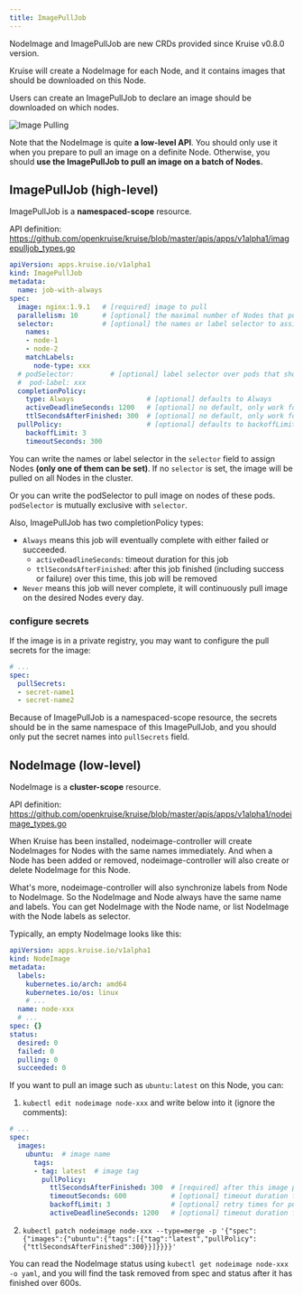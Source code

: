 ```yaml
---
title: ImagePullJob
---
```


NodeImage and ImagePullJob are new CRDs provided since Kruise v0.8.0 version.

Kruise will create a NodeImage for each Node, and it contains images that should be downloaded on this Node.

Users can create an ImagePullJob to declare an image should be downloaded on which nodes.

![Image Pulling](/img/docs/user-manuals/imagepulling.png)

Note that the NodeImage is quite **a low-level API**. You should only use it when you prepare to pull an image on a definite Node.
Otherwise, you should **use the ImagePullJob to pull an image on a batch of Nodes.**

## ImagePullJob (high-level)

ImagePullJob is a **namespaced-scope** resource.

API definition: https://github.com/openkruise/kruise/blob/master/apis/apps/v1alpha1/imagepulljob_types.go

```yaml
apiVersion: apps.kruise.io/v1alpha1
kind: ImagePullJob
metadata:
  name: job-with-always
spec:
  image: nginx:1.9.1   # [required] image to pull
  parallelism: 10      # [optional] the maximal number of Nodes that pull this image at the same time, defaults to 1
  selector:            # [optional] the names or label selector to assign Nodes (only one of them can be set)
    names:
    - node-1
    - node-2
    matchLabels:
      node-type: xxx
  # podSelector:         # [optional] label selector over pods that should pull image on nodes of these pods. Mutually exclusive with selector.
  #  pod-label: xxx
  completionPolicy:
    type: Always                  # [optional] defaults to Always
    activeDeadlineSeconds: 1200   # [optional] no default, only work for Always type
    ttlSecondsAfterFinished: 300  # [optional] no default, only work for Always type
  pullPolicy:                     # [optional] defaults to backoffLimit=3, timeoutSeconds=600
    backoffLimit: 3
    timeoutSeconds: 300
```

You can write the names or label selector in the `selector` field to assign Nodes **(only one of them can be set)**.
If no `selector` is set, the image will be pulled on all Nodes in the cluster.

Or you can write the podSelector to pull image on nodes of these pods. `podSelector` is mutually exclusive with `selector`.

Also, ImagePullJob has two completionPolicy types:

- `Always` means this job will eventually complete with either failed or succeeded.
  - `activeDeadlineSeconds`: timeout duration for this job
  - `ttlSecondsAfterFinished`: after this job finished (including success or failure) over this time, this job will be removed
- `Never` means this job will never complete, it will continuously pull image on the desired Nodes every day.

### configure secrets

If the image is in a private registry, you may want to configure the pull secrets for the image:

```yaml
# ...
spec:
  pullSecrets:
  - secret-name1
  - secret-name2
```

Because of ImagePullJob is a namespaced-scope resource, the secrets should be in the same namespace of this ImagePullJob,
and you should only put the secret names into `pullSecrets` field.

## NodeImage (low-level)

NodeImage is a **cluster-scope** resource.

API definition: https://github.com/openkruise/kruise/blob/master/apis/apps/v1alpha1/nodeimage_types.go

When Kruise has been installed, nodeimage-controller will create NodeImages for Nodes with the same names immediately.
And when a Node has been added or removed, nodeimage-controller will also create or delete NodeImage for this Node.

What's more, nodeimage-controller will also synchronize labels from Node to NodeImage. So the NodeImage and Node always have
the same name and labels. You can get NodeImage with the Node name, or list NodeImage with the Node labels as selector.

Typically, an empty NodeImage looks like this:

```yaml
apiVersion: apps.kruise.io/v1alpha1
kind: NodeImage
metadata:
  labels:
    kubernetes.io/arch: amd64
    kubernetes.io/os: linux
    # ...
  name: node-xxx
  # ...
spec: {}
status:
  desired: 0
  failed: 0
  pulling: 0
  succeeded: 0
```

If you want to pull an image such as `ubuntu:latest` on this Node, you can:

1. `kubectl edit nodeimage node-xxx` and write below into it (ignore the comments):

```yaml
# ...
spec:
  images:
    ubuntu:  # image name
      tags:
      - tag: latest  # image tag
        pullPolicy:
          ttlSecondsAfterFinished: 300  # [required] after this image pulling finished (including success or failure) over 300s, this task will be removed
          timeoutSeconds: 600           # [optional] timeout duration for once pulling, defaults to 600
          backoffLimit: 3               # [optional] retry times for pulling, defaults to 3
          activeDeadlineSeconds: 1200   # [optional] timeout duration for this task, no default
```

2. `kubectl patch nodeimage node-xxx --type=merge -p '{"spec":{"images":{"ubuntu":{"tags":[{"tag":"latest","pullPolicy":{"ttlSecondsAfterFinished":300}}]}}}}'`

You can read the NodeImage status using `kubectl get nodeimage node-xxx -o yaml`,
and you will find the task removed from spec and status after it has finished over 600s.
